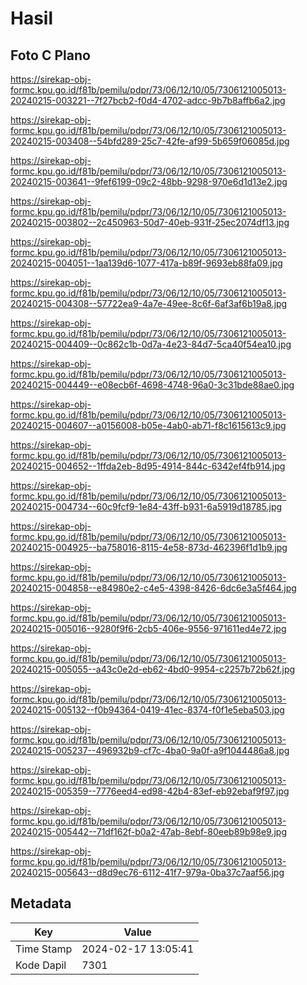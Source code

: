 # Hasil

## Foto C Plano

https://sirekap-obj-formc.kpu.go.id/f81b/pemilu/pdpr/73/06/12/10/05/7306121005013-20240215-003221--7f27bcb2-f0d4-4702-adcc-9b7b8affb6a2.jpg

https://sirekap-obj-formc.kpu.go.id/f81b/pemilu/pdpr/73/06/12/10/05/7306121005013-20240215-003408--54bfd289-25c7-42fe-af99-5b659f06085d.jpg

https://sirekap-obj-formc.kpu.go.id/f81b/pemilu/pdpr/73/06/12/10/05/7306121005013-20240215-003641--9fef6199-09c2-48bb-9298-970e6d1d13e2.jpg

https://sirekap-obj-formc.kpu.go.id/f81b/pemilu/pdpr/73/06/12/10/05/7306121005013-20240215-003802--2c450963-50d7-40eb-931f-25ec2074df13.jpg

https://sirekap-obj-formc.kpu.go.id/f81b/pemilu/pdpr/73/06/12/10/05/7306121005013-20240215-004051--1aa139d6-1077-417a-b89f-9693eb88fa09.jpg

https://sirekap-obj-formc.kpu.go.id/f81b/pemilu/pdpr/73/06/12/10/05/7306121005013-20240215-004308--57722ea9-4a7e-49ee-8c6f-6af3af6b19a8.jpg

https://sirekap-obj-formc.kpu.go.id/f81b/pemilu/pdpr/73/06/12/10/05/7306121005013-20240215-004409--0c862c1b-0d7a-4e23-84d7-5ca40f54ea10.jpg

https://sirekap-obj-formc.kpu.go.id/f81b/pemilu/pdpr/73/06/12/10/05/7306121005013-20240215-004449--e08ecb6f-4698-4748-96a0-3c31bde88ae0.jpg

https://sirekap-obj-formc.kpu.go.id/f81b/pemilu/pdpr/73/06/12/10/05/7306121005013-20240215-004607--a0156008-b05e-4ab0-ab71-f8c1615613c9.jpg

https://sirekap-obj-formc.kpu.go.id/f81b/pemilu/pdpr/73/06/12/10/05/7306121005013-20240215-004652--1ffda2eb-8d95-4914-844c-6342ef4fb914.jpg

https://sirekap-obj-formc.kpu.go.id/f81b/pemilu/pdpr/73/06/12/10/05/7306121005013-20240215-004734--60c9fcf9-1e84-43ff-b931-6a5919d18785.jpg

https://sirekap-obj-formc.kpu.go.id/f81b/pemilu/pdpr/73/06/12/10/05/7306121005013-20240215-004925--ba758016-8115-4e58-873d-462396f1d1b9.jpg

https://sirekap-obj-formc.kpu.go.id/f81b/pemilu/pdpr/73/06/12/10/05/7306121005013-20240215-004858--e84980e2-c4e5-4398-8426-6dc6e3a5f464.jpg

https://sirekap-obj-formc.kpu.go.id/f81b/pemilu/pdpr/73/06/12/10/05/7306121005013-20240215-005016--9280f9f6-2cb5-406e-9556-971611ed4e72.jpg

https://sirekap-obj-formc.kpu.go.id/f81b/pemilu/pdpr/73/06/12/10/05/7306121005013-20240215-005055--a43c0e2d-eb62-4bd0-9954-c2257b72b62f.jpg

https://sirekap-obj-formc.kpu.go.id/f81b/pemilu/pdpr/73/06/12/10/05/7306121005013-20240215-005132--f0b94364-0419-41ec-8374-f0f1e5eba503.jpg

https://sirekap-obj-formc.kpu.go.id/f81b/pemilu/pdpr/73/06/12/10/05/7306121005013-20240215-005237--496932b9-cf7c-4ba0-9a0f-a9f1044486a8.jpg

https://sirekap-obj-formc.kpu.go.id/f81b/pemilu/pdpr/73/06/12/10/05/7306121005013-20240215-005359--7776eed4-ed98-42b4-83ef-eb92ebaf9f97.jpg

https://sirekap-obj-formc.kpu.go.id/f81b/pemilu/pdpr/73/06/12/10/05/7306121005013-20240215-005442--71df162f-b0a2-47ab-8ebf-80eeb89b98e9.jpg

https://sirekap-obj-formc.kpu.go.id/f81b/pemilu/pdpr/73/06/12/10/05/7306121005013-20240215-005643--d8d9ec76-6112-41f7-979a-0ba37c7aaf56.jpg


## Metadata

| Key        | Value               |
| ---------- | ------------------- |
| Time Stamp | 2024-02-17 13:05:41 |
| Kode Dapil | 7301                |



